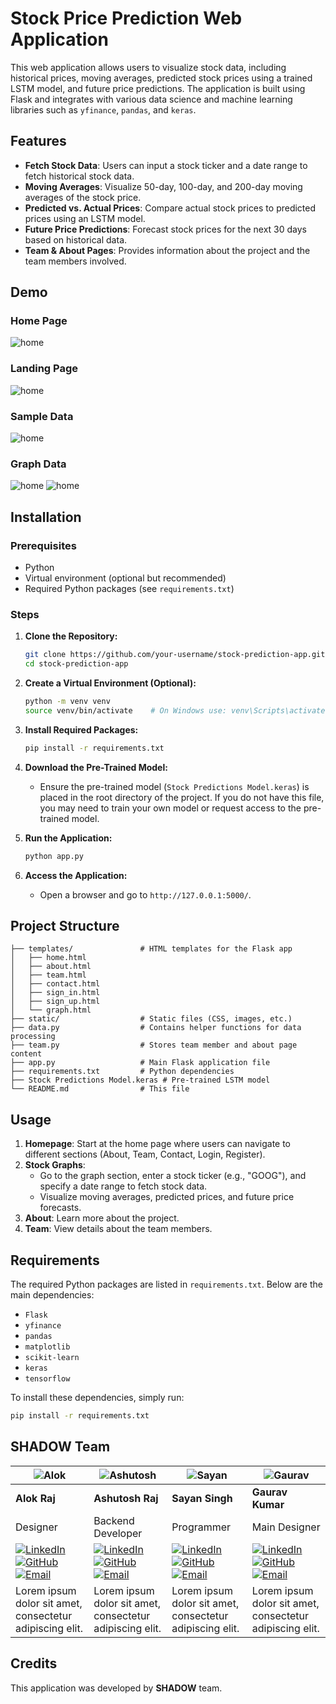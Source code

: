# Stock Price Prediction Web Application

This web application allows users to visualize stock data, including historical prices, moving averages, predicted stock prices using a trained LSTM model, and future price predictions. The application is built using Flask and integrates with various data science and machine learning libraries such as `yfinance`, `pandas`, and `keras`.

## Features
- **Fetch Stock Data**: Users can input a stock ticker and a date range to fetch historical stock data.
- **Moving Averages**: Visualize 50-day, 100-day, and 200-day moving averages of the stock price.
- **Predicted vs. Actual Prices**: Compare actual stock prices to predicted prices using an LSTM model.
- **Future Price Predictions**: Forecast stock prices for the next 30 days based on historical data.
- **Team & About Pages**: Provides information about the project and the team members involved.
## Demo
### Home Page
![home](https://github.com/ASHUTOSHRAZZ100/stock-market-prediction/blob/main/static/img/redme/hero.png)
### Landing Page
![home](https://github.com/ASHUTOSHRAZZ100/stock-market-prediction/blob/main/static/img/redme/hero1.png)
### Sample Data
![home](https://github.com/ASHUTOSHRAZZ100/stock-market-prediction/blob/main/static/img/redme/data.png)
### Graph Data
![home](https://github.com/ASHUTOSHRAZZ100/stock-market-prediction/blob/main/static/img/redme/graph1.png)
![home](https://github.com/ASHUTOSHRAZZ100/stock-market-prediction/blob/main/static/img/redme/graph2.png)
## Installation

### Prerequisites
- Python
- Virtual environment (optional but recommended)
- Required Python packages (see `requirements.txt`)

### Steps
1. **Clone the Repository:**
   ```bash
   git clone https://github.com/your-username/stock-prediction-app.git
   cd stock-prediction-app
   ```

2. **Create a Virtual Environment (Optional):**
   ```bash
   python -m venv venv
   source venv/bin/activate    # On Windows use: venv\Scripts\activate
   ```

3. **Install Required Packages:**
   ```bash
   pip install -r requirements.txt
   ```

4. **Download the Pre-Trained Model:**
   - Ensure the pre-trained model (`Stock Predictions Model.keras`) is placed in the root directory of the project. If you do not have this file, you may need to train your own model or request access to the pre-trained model.

5. **Run the Application:**
   ```bash
   python app.py
   ```

6. **Access the Application:**
   - Open a browser and go to `http://127.0.0.1:5000/`.

## Project Structure
```
├── templates/               # HTML templates for the Flask app
│   ├── home.html
│   ├── about.html
│   ├── team.html
│   ├── contact.html
│   ├── sign_in.html
│   ├── sign_up.html
│   └── graph.html
├── static/                  # Static files (CSS, images, etc.)
├── data.py                  # Contains helper functions for data processing
├── team.py                  # Stores team member and about page content
├── app.py                   # Main Flask application file
├── requirements.txt         # Python dependencies
├── Stock Predictions Model.keras # Pre-trained LSTM model
└── README.md                # This file
```

## Usage
1. **Homepage**: Start at the home page where users can navigate to different sections (About, Team, Contact, Login, Register).
2. **Stock Graphs**:
   - Go to the graph section, enter a stock ticker (e.g., "GOOG"), and specify a date range to fetch stock data.
   - Visualize moving averages, predicted prices, and future price forecasts.
3. **About**: Learn more about the project.
4. **Team**: View details about the team members.

## Requirements
The required Python packages are listed in `requirements.txt`. Below are the main dependencies:
- `Flask`
- `yfinance`
- `pandas`
- `matplotlib`
- `scikit-learn`
- `keras`
- `tensorflow`

To install these dependencies, simply run:

```bash
pip install -r requirements.txt
```
## SHADOW Team
| ![Alok](path_to_image.jpg) | ![Ashutosh](path_to_image.jpg) | ![Sayan](path_to_image.jpg) | ![Gaurav](path_to_image.jpg) |
| --- | --- | --- | --- |
| **Alok Raj** | **Ashutosh Raj** | **Sayan Singh** | **Gaurav Kumar** |
| Designer | Backend Developer | Programmer | Main Designer |
| [![LinkedIn](path_to_linkedin_icon.png)](https://www.linkedin.com/in/alok-raj-4a6947202/) [![GitHub](path_to_github_icon.png)](https://github.com/Ar7pvt) [![Email](path_to_email_icon.png)](mailto:alokrajgrd8@gmail.com) | [![LinkedIn](path_to_linkedin_icon.png)](https://www.linkedin.com/in/ashutoshraj100/) [![GitHub](path_to_github_icon.png)](https://github.com/ASHUTOSHRAZZ100) [![Email](path_to_email_icon.png)](mailto:ashutoshrazz100@gmail.com) | [![LinkedIn](path_to_linkedin_icon.png)](https://www.linkedin.com/in/sayan-singh) [![GitHub](path_to_github_icon.png)](https://github.com/FriendlyPedestal) [![Email](path_to_email_icon.png)](mailto:thediscoverypost@gmail.com) | [![LinkedIn](path_to_linkedin_icon.png)]([https://linkedin.com](https://www.linkedin.com/in/gaurav-kumar-199893227/)) [![GitHub](path_to_github_icon.png)](https://github.com/iamgauravkr) [![Email](path_to_email_icon.png)](mailto:gaurav14052003@gmail.com) |
| Lorem ipsum dolor sit amet, consectetur adipiscing elit. | Lorem ipsum dolor sit amet, consectetur adipiscing elit. | Lorem ipsum dolor sit amet, consectetur adipiscing elit. | Lorem ipsum dolor sit amet, consectetur adipiscing elit. |





## Credits
This application was developed by **SHADOW** team.
